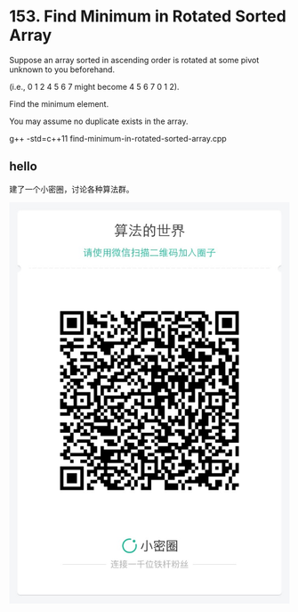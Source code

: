 # 153. Find Minimum in Rotated Sorted Array


Suppose an array sorted in ascending order is rotated at some pivot unknown to you beforehand.

(i.e., 0 1 2 4 5 6 7 might become 4 5 6 7 0 1 2).

Find the minimum element.

You may assume no duplicate exists in the array.



g++ -std=c++11 find-minimum-in-rotated-sorted-array.cpp

## hello

建了一个小密圈，讨论各种算法群。  

![小密圈](../../suanfa_xiaomiquan.jpg)

